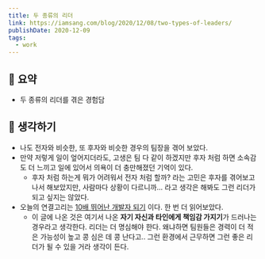```yaml
---
title: 두 종류의 리더
link: https://iamsang.com/blog/2020/12/08/two-types-of-leaders/
publishDate: 2020-12-09
tags:
  - work
---
```

## 📝 요약 
- 두 종류의 리더를 겪은 경험담  


## 🤔 생각하기 
- 나도 전자와 비슷한, 또 후자와 비슷한 경우의 팀장을 겪어 보았다.  
- 만약 저렇게 일이 엎어지더라도, 고생은 팀 다 같이 하겠지만 후자 처럼 하면 소속감도 더 느끼고 일에 있어서 의욕이 더 충만해졌던 기억이 있다.  
  - 후자 처럼 하는게 뭐가 어려워서 전자 처럼 할까? 라는 고민은 후자를 겪어보고 나서 해보았지만, 사람마다 상황이 다르니까... 라고 생각은 해봐도 그런 리더가 되고 싶지는 않았다.  
- 오늘의 연결고리는 [10배 뛰어난 개발자 되기](../Dev/becoming-a-10x-developer) 이다. 한 번 더 읽어보았다.  
  - 이 글에 나온 것은 여기서 나온 **자기 자신과 타인에게 책임감 가지기**가 드러나는 경우라고 생각한다. 리더는 더 명심해야 한다. 왜냐하면 팀원들은 경력이 더 적은 가능성이 높고 콩 심은 데 콩 난다고.. 그런 환경에서 근무하면 그런 좋은 리더가 될 수 있을 거라 생각이 든다.   